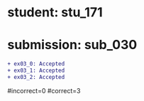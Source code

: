 # student: stu_171
# submission: sub_030

```diff
+ ex03_0: Accepted
+ ex03_1: Accepted
+ ex03_2: Accepted
```
#incorrect=0
#correct=3
